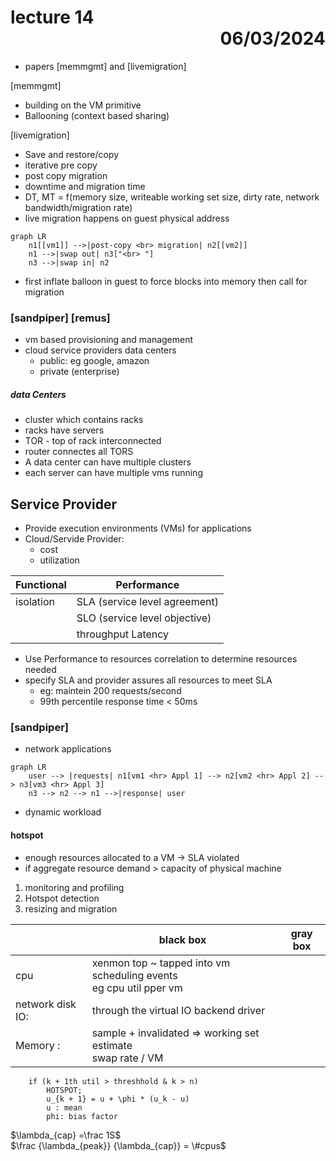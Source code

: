 # lecture 14 <div style="text-align:right"> 06/03/2024 </div>

- papers [memmgmt] and [livemigration]

[memmgmt]
- building on the VM primitive
- Ballooning (context based sharing)

[livemigration]
- Save and restore/copy
- iterative pre copy
- post copy migration
- downtime and migration time 
- DT, MT = f(memory size, writeable working set size, dirty rate, network bandwidth/migration rate)
- live migration happens on guest physical address

```mermaid
graph LR
    n1[[vm1]] -->|post-copy <br> migration| n2[[vm2]]
    n1 -->|swap out| n3["<br> "]
    n3 -->|swap in| n2
```


- first inflate balloon in guest to force blocks into memory then call for migration

### [sandpiper] [remus]
- vm based provisioning and management
- cloud service providers data centers 
    * public: eg google, amazon
    * private (enterprise)

##### data Centers
- cluster which contains racks
- racks have servers
- TOR - top of rack interconnected
- router connectes all TORS
- A data center can have multiple clusters
- each server can have multiple vms running

## Service Provider
- Provide execution environments (VMs) for applications
- Cloud/Servide Provider:
    * cost 
    * utilization


| Functional     | Performance    |
|--------------- | --------------- |
| isolation      | SLA  (service level agreement)  |
|                | SLO  (service level objective) |
|                | throughput Latency   |


- Use Performance to resources correlation to determine resources needed
- specify SLA and provider assures all resources to meet SLA
    * eg: maintein 200 requests/second
    * 99th percentile response time < 50ms

### [sandpiper]
- network applications 

```mermaid
graph LR
    user --> |requests| n1[vm1 <hr> Appl 1] --> n2[vm2 <hr> Appl 2] --> n3[vm3 <hr> Appl 3]
    n3 --> n2 --> n1 -->|response| user
```

- dynamic workload

#### hotspot
- enough resources allocated to a VM -> SLA violated
- if aggregate resource demand > capacity of physical machine

1) monitoring and profiling
2) Hotspot detection
3) resizing and migration

|     | black box    | gray box    |
|---------------- | --------------- | --------------- |
| cpu | xenmon top ~ tapped into vm scheduling events <br> eg cpu util pper vm    | |
| network disk IO: | through the virtual IO backend driver | |
| Memory : | sample + invalidated => working set estimate <br> swap rate / VM | |

``` 
    if (k + 1th util > threshhold & k > n)
        HOTSPOT;
        u_{k + 1} = u + \phi * (u_k - u)
        u : mean
        phi: bias factor
```

$\lambda_{cap} =\frac 1S$   
$\frac {\lambda_{peak}} {\lambda_{cap}} = \#cpus$

